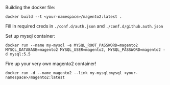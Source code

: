 Building the docker file:

`docker build --t <your-namespace>/magento2:latest .`

Fill in required creds in `./conf.d/auth.json` and `./conf.d/github.auth.json`

Set up mysql container:

`docker run --name my-mysql -e MYSQL_ROOT_PASSWORD=magento2 MYSQL_DATABASE=magento2 MYSQL_USER=magento2, MYSQL_PASSWORD=magento2 -d mysql:5.5`

Fire up your very own magento2 container! 

`docker run -d --name magento2 --link my-mysql:mysql <your-namespace>/magento2:latest`

